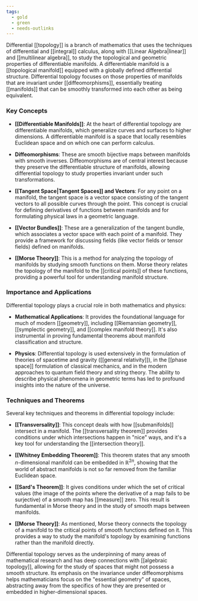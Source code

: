 ```yaml
---
tags:
  - gold
  - green
  - needs-outlinks
---
```


Differential [[topology]] is a branch of mathematics that uses the techniques of differential and [[integral]] calculus, along with [[Linear Algebra|linear]] and [[multilinear algebra]], to study the topological and geometric properties of differentiable manifolds. A differentiable manifold is a [[topological manifold]] equipped with a globally defined differential structure. Differential topology focuses on those properties of manifolds that are invariant under [[diffeomorphisms]], essentially treating [[manifolds]] that can be smoothly transformed into each other as being equivalent.

### Key Concepts

- **[[Differentiable Manifolds]]**: At the heart of differential topology are differentiable manifolds, which generalize curves and surfaces to higher dimensions. A differentiable manifold is a space that locally resembles Euclidean space and on which one can perform calculus.

- **Diffeomorphisms**: These are smooth bijective maps between manifolds with smooth inverses. Diffeomorphisms are of central interest because they preserve the differentiable structure of manifolds, allowing differential topology to study properties invariant under such transformations.

- **[[Tangent Space|Tangent Spaces]] and Vectors**: For any point on a manifold, the tangent space is a vector space consisting of the tangent vectors to all possible curves through the point. This concept is crucial for defining derivatives of functions between manifolds and for formulating physical laws in a geometric language.

- **[[Vector Bundles]]**: These are a generalization of the tangent bundle, which associates a vector space with each point of a manifold. They provide a framework for discussing fields (like vector fields or tensor fields) defined on manifolds.

- **[[Morse Theory]]**: This is a method for analyzing the topology of manifolds by studying smooth functions on them. Morse theory relates the topology of the manifold to the [[critical points]] of these functions, providing a powerful tool for understanding manifold structure.

### Importance and Applications

Differential topology plays a crucial role in both mathematics and physics:

- **Mathematical Applications**: It provides the foundational language for much of modern [[geometry]], including [[Riemannian geometry]], [[symplectic geometry]], and [[complex manifold theory]]. It's also instrumental in proving fundamental theorems about manifold classification and structure.

- **Physics**: Differential topology is used extensively in the formulation of theories of spacetime and gravity ([[general relativity]]), in the [[phase space]] formulation of classical mechanics, and in the modern approaches to quantum field theory and string theory. The ability to describe physical phenomena in geometric terms has led to profound insights into the nature of the universe.

### Techniques and Theorems

Several key techniques and theorems in differential topology include:

- **[[Transversality]]**: This concept deals with how [[submanifolds]] intersect in a manifold. The [[transversality theorem]] provides conditions under which intersections happen in "nice" ways, and it's a key tool for understanding the [[intersection theory]].

- **[[Whitney Embedding Theorem]]**: This theorem states that any smooth $n$-dimensional manifold can be embedded in $\mathbb{R}^{2n}$, showing that the world of abstract manifolds is not so far removed from the familiar Euclidean space.

- **[[Sard's Theorem]]**: It gives conditions under which the set of critical values (the image of the points where the derivative of a map fails to be surjective) of a smooth map has [[measure]] zero. This result is fundamental in Morse theory and in the study of smooth maps between manifolds.

- **[[Morse Theory]]**: As mentioned, Morse theory connects the topology of a manifold to the critical points of smooth functions defined on it. This provides a way to study the manifold's topology by examining functions rather than the manifold directly.

Differential topology serves as the underpinning of many areas of mathematical research and has deep connections with [[algebraic topology]], allowing for the study of spaces that might not possess a smooth structure. Its emphasis on the invariance under diffeomorphisms helps mathematicians focus on the "essential geometry" of spaces, abstracting away from the specifics of how they are presented or embedded in higher-dimensional spaces.